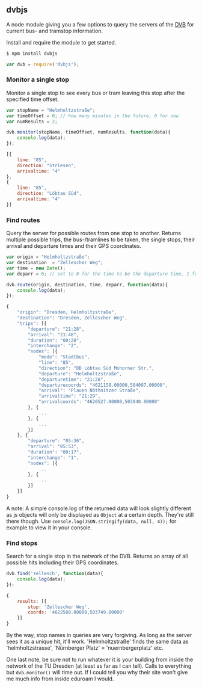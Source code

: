 ## dvbjs

A node module giving you a few options to query the servers of the [DVB](http://dvb.de) for current bus- and tramstop information.

Install and require the module to get started.
```sh
$ npm install dvbjs
```

```js
var dvb = require('dvbjs');
```

### Monitor a single stop

Monitor a single stop to see every bus or tram leaving this stop after the specified time offset.

```js
var stopName = "Helmholtzstraße";
var timeOffset = 0; // how many minutes in the future, 0 for now
var numResults = 2;

dvb.monitor(stopName, timeOffset, numResults, function(data){
    console.log(data);
});
```

```js
[{
    line: "85",
    direction: "Striesen",
    arrivaltime: "4"
},
{
    line: "85",
    direction: "Löbtau Süd",
    arrivaltime: "4"
}]
```

### Find routes

Query the server for possible routes from one stop to another. Returns multiple possible trips, the bus-/tramlines to be taken, the single stops, their arrival and departure times and their GPS coordinates.

```js
var origin = "Helmholtzstraße";
var destination  = "Zellescher Weg";
var time = new Date();
var deparr = 0; // set to 0 for the time to be the departure time, 1 for arrival time

dvb.route(origin, destination, time, deparr, function(data){
    console.log(data);
});
```

```js
{
    "origin": "Dresden, Helmholtzstraße",
    "destination": "Dresden, Zellescher Weg",
    "trips": [{
        "departure": "21:28",
        "arrival": "21:48",
        "duration": "00:20",
        "interchange": "2",
        "nodes": [{
            "mode": "Stadtbus",
            "line": "85",
            "direction": "DD Löbtau Süd Mohorner Str.",
            "departure": "Helmholtzstraße",
            "departuretime": "21:28",
            "departurecoords": "4621158.00000,504097.00000",
            "arrival": "Plauen Nöthnitzer Straße",
            "arrivaltime": "21:29",
            "arrivalcoords": "4620527.00000,503940.00000"
        }, {
            ...
        }, {
            ...
        }]
    }, {
        "departure": "05:36",
        "arrival": "05:53",
        "duration": "00:17",
        "interchange": "1",
        "nodes": [{
            ...
        }, {
            ...
        }]
    }]
}
```

A note: A simple console.log of the returned data will look slightly different as js objects will only be displayed as `Object` at a certain depth. They're still there though. Use `console.log(JSON.stringify(data, null, 4));` for example to view it in your console.

### Find stops

Search for a single stop in the network of the DVB. Returns an array of all possible hits including their GPS coordinates.

```js
dvb.find('zellesch', function(data){
    console.log(data);
});
```

```js
{
    results: [{
        stop: 'Zellescher Weg',
        coords: '4622580.00000,503749.00000'
    }]
}
```

By the way, stop names in queries are very forgiving. As long as the server sees it as a unique hit, it'll work. 'Helmholtzstraße' finds the same data as 'helmholtzstrasse', 'Nürnberger Platz' = 'nuernbergerplatz' etc.

One last note, be sure not to run whatever it is your building from inside the network of the TU Dresden (at least as far as I can tell). Calls to everything but `dvb.monitor()` will time out. If I could tell you why their site won't give me much info from inside eduroam I would.
